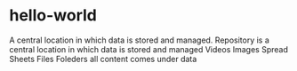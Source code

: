 # hello-world
A central location in which data is stored and managed.
Repository is a central location in which data is stored and managed
Videos Images Spread Sheets Files Foleders all content comes under data
